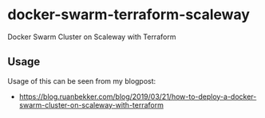 # docker-swarm-terraform-scaleway
Docker Swarm Cluster on Scaleway with Terraform

## Usage

Usage of this can be seen from my blogpost:
- https://blog.ruanbekker.com/blog/2019/03/21/how-to-deploy-a-docker-swarm-cluster-on-scaleway-with-terraform
